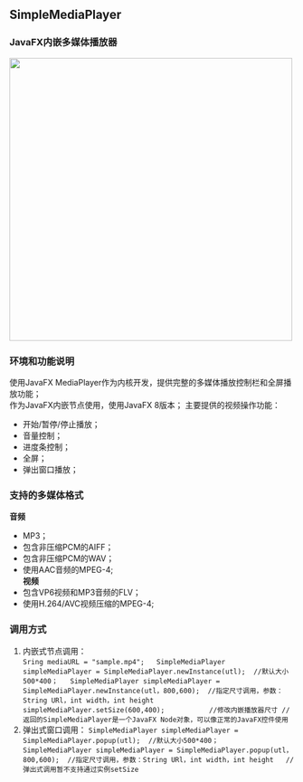 ## SimpleMediaPlayer  
### JavaFX内嵌多媒体播放器  
  
  
 <img src="https://github.com/Al-assad/Simple-Media-Player/blob/master/sample.PNG" width="500" height="auto">

### 环境和功能说明
使用JavaFX MediaPlayer作为内核开发，提供完整的多媒体播放控制栏和全屏播放功能；  
作为JavaFX内嵌节点使用，使用JavaFX 8版本；
主要提供的视频操作功能：
* 开始/暂停/停止播放；
* 音量控制；
* 进度条控制；
* 全屏；
* 弹出窗口播放；


### 支持的多媒体格式
**音频**  
* MP3；  
* 包含非压缩PCM的AIFF；  
* 包含非压缩PCM的WAV；  
* 使用AAC音频的MPEG-4;  
**视频**  
* 包含VP6视频和MP3音频的FLV；  
* 使用H.264/AVC视频压缩的MPEG-4;  


### 调用方式
1. 内嵌式节点调用：  
`Sring mediaURL = "sample.mp4";  
SimpleMediaPlayer simpleMediaPlayer = SimpleMediaPlayer.newInstance(utl);  //默认大小500*400；  
SimpleMediaPlayer simpleMediaPlayer = SimpleMediaPlayer.newInstance(utl，800,600);  //指定尺寸调用，参数：String URl，int width，int height  
simpleMediaPlayer.setSize(600,400);           //修改内嵌播放器尺寸
//返回的SimpleMediaPlayer是一个JavaFX Node对象，可以像正常的JavaFX控件使用  
`
2. 弹出式窗口调用：
`SimpleMediaPlayer simpleMediaPlayer = SimpleMediaPlayer.popup(utl);  //默认大小500*400；  
 SimpleMediaPlayer simpleMediaPlayer = SimpleMediaPlayer.popup(utl，800,600);  //指定尺寸调用，参数：String URl，int width，int height  
 //弹出式调用暂不支持通过实例setSize
 `
  
     

